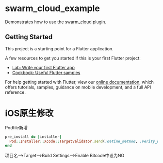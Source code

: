 # swarm_cloud_example

Demonstrates how to use the swarm_cloud plugin.

## Getting Started

This project is a starting point for a Flutter application.

A few resources to get you started if this is your first Flutter project:

- [Lab: Write your first Flutter app](https://flutter.dev/docs/get-started/codelab)
- [Cookbook: Useful Flutter samples](https://flutter.dev/docs/cookbook)

For help getting started with Flutter, view our
[online documentation](https://flutter.dev/docs), which offers tutorials,
samples, guidance on mobile development, and a full API reference.


# iOS原生修改

Podfile新增
```ruby
pre_install do |installer|
  Pod::Installer::Xcode::TargetValidator.send(:define_method, :verify_no_static_framework_transitive_dependencies) {}
end
```

项目名-->Target-->Build Settings-->Enable Bitcode中设为NO